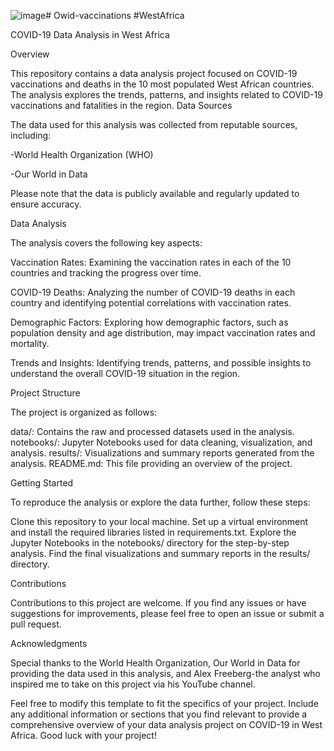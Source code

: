 ![image](https://africacdc.org/wp-content/uploads/2021/12/COVID-19-Vaccine.jpg)# Owid-vaccinations #WestAfrica

COVID-19 Data Analysis in West Africa


Overview

This repository contains a data analysis project focused on COVID-19 vaccinations and deaths in the 10 most populated West African countries. The analysis explores the trends, patterns, and insights related to COVID-19 vaccinations and fatalities in the region.
Data Sources


The data used for this analysis was collected from reputable sources, including:

  -World Health Organization (WHO)


  -Our World in Data


Please note that the data is publicly available and regularly updated to ensure accuracy.








Data Analysis

The analysis covers the following key aspects:


Vaccination Rates: Examining the vaccination rates in each of the 10 countries and tracking the progress over time.

COVID-19 Deaths: Analyzing the number of COVID-19 deaths in each country and identifying potential correlations with vaccination rates.

Demographic Factors: Exploring how demographic factors, such as population density and age distribution, may impact vaccination rates and mortality.

Trends and Insights: Identifying trends, patterns, and possible insights to understand the overall COVID-19 situation in the region.






Project Structure


The project is organized as follows:

  data/: Contains the raw and processed datasets used in the analysis.
  notebooks/: Jupyter Notebooks used for data cleaning, visualization, and analysis.
  results/: Visualizations and summary reports generated from the analysis.
  README.md: This file providing an overview of the project.



Getting Started

To reproduce the analysis or explore the data further, follow these steps:

  Clone this repository to your local machine.
  Set up a virtual environment and install the required libraries listed in requirements.txt.
  Explore the Jupyter Notebooks in the notebooks/ directory for the step-by-step analysis.
  Find the final visualizations and summary reports in the results/ directory.



Contributions

Contributions to this project are welcome.
If you find any issues or have suggestions for improvements, please feel free to open an issue or submit a pull request.


Acknowledgments

Special thanks to the World Health Organization, Our World in Data for providing the data used in this analysis, and Alex Freeberg-the analyst who inspired me to take on this project via his YouTube channel.

Feel free to modify this template to fit the specifics of your project. Include any additional information or sections that you find relevant to provide a comprehensive overview of your data analysis project on COVID-19 in West Africa. Good luck with your project!
